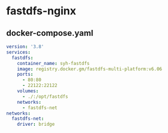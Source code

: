# fastdfs-nginx
## docker-compose.yaml
```yaml
version: '3.8'
services:
  fastdfs:
    container_name: syh-fastdfs
    image: registry.docker.gm/fastdfs-multi-platform:v6.06
    ports:
      - 80:80
      - 22122:22122
    volumes:
      - ./:/opt/fastdfs
    networks:
      - fastdfs-net
networks:
  fastdfs-net:
    driver: bridge
```
